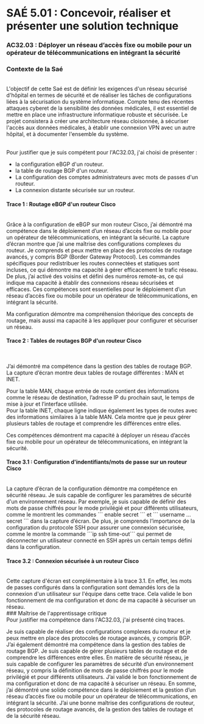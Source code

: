 # SAÉ 5.01 : Concevoir, réaliser et présenter une solution technique
###  AC32.03 : Déployer un réseau d’accès fixe ou mobile pour un opérateur de télécommunications en intégrant la sécurité
### Contexte de la Saé
<br/>
L'objectif de cette Saé est de définir les exigences d'un réseau sécurisé d'hôpital en termes de sécurité et de réaliser les tâches de configurations liées à la sécurisation du système informatique. 
Compte tenu des récentes attaques cyberet de la sensibilité des données médicales, il est essentiel de mettre en place une infrastructure informatique robuste et sécurisée. Le projet consistera à créer une architecture
réseau cloisonnée, à sécuriser l'accès aux données médicales, à établir une connexion VPN avec un autre hôpital, et à documenter l'ensemble du système.


<br/>Pour justifier que je suis compétent pour l'AC32.03, j'ai choisi de présenter :
- la configuration eBGP d'un routeur.
- la table de routage BGP d'un routeur.
- La configuration des comptes administrateurs avec mots de passes d'un routeur.
- La connexion distante sécurisée sur un routeur.

#### Trace 1 : Routage eBGP d'un routeur Cisco
<br/>
Grâce à la configuration de eBGP sur mon routeur Cisco, j’ai démontré ma compétence dans le déploiement d’un réseau d’accès fixe ou mobile pour un opérateur de télécommunications, en intégrant la sécurité.
La capture d’écran montre que j’ai une maîtrise des configurations complexes du routeur. Je comprends et peux mettre en place des protocoles de routage avancés, y compris BGP (Border Gateway Protocol).
Les commandes spécifiques pour redistribuer les routes connectées et statiques sont incluses, ce qui démontre ma capacité à gérer efficacement le trafic réseau. 
De plus, j’ai activé des voisins et défini des numéros remote-as, ce qui indique ma capacité à établir des connexions réseau sécurisées et efficaces.
Ces compétences sont essentielles pour le déploiement d’un réseau d’accès fixe ou mobile pour un opérateur de télécommunications, en intégrant la sécurité.

Ma configuration démontre ma compréhension théorique des concepts de routage, mais aussi ma capacité à les appliquer pour configurer et sécuriser un réseau.
<br/>

#### Trace 2 : Tables de routages BGP d'un routeur Cisco
<br/>

J’ai démontré ma compétence dans la gestion des tables de routage BGP. La capture d’écran montre deux tables de routage différentes : MAN et INET.

Pour la table MAN, chaque entrée de route contient des informations comme le réseau de destination, l’adresse IP du prochain saut, le temps de mise à jour et l’interface utilisée.  
Pour la table INET, chaque ligne indique également les types de routes avec des informations similaires à la table MAN. Cela montre que je peux gérer plusieurs tables de routage et comprendre les différences entre elles.

Ces compétences démontrent ma capacité à déployer un réseau d’accès fixe ou mobile pour un opérateur de télécommunications, en intégrant la sécurité.
<br/>

#### Trace 3.1 : Configuration d'indentifiants/mots de passe sur un routeur Cisco
<br/>
La capture d’écran de la configuration démontre ma compétence en sécurité réseau. Je suis capable de configurer les paramètres de sécurité d'un environnement réseau. 
Par exemple, je suis capable de définir des mots de passe chiffrés pour le mode privilégié et pour différents utilisateurs, comme le montrent les commandes ``` enable secret ``` et ``` username ... secret ``` dans la capture d’écran.
De plus, je comprends l’importance de la configuration du protocole SSH pour assurer une connexion sécurisée, comme le montre la commande ```ip ssh time-out``` qui permet de déconnecter un utilisateur connecté en SSH après un certain temps défini dans la configuration.
<br/>

#### Trace 3.2 : Connexion sécurisée à un routeur Cisco
<br/>
Cette capture d'écran est complémentaire à la trace 3.1. En effet, les mots de passes configurés dans la configuration sont demandés lors de la connexion d'un utilisateur sur l'équipe dans cette trace.
Cela valide le bon fonctionnement de ma configuration et donc de ma capacité à sécuriser un réseau.
<br/>
### Maîtrise de l'apprentissage critique
<br/>
Pour justifier ma compétence dans l'AC32.03, j'ai présenté cinq traces. 

Je suis capable de réaliser des configurations complexes du routeur et je peux mettre en place des protocoles de routage avancés, y compris BGP. J’ai également démontré ma compétence dans la gestion des tables de routage BGP. 
Je suis capable de gérer plusieurs tables de routage et de comprendre les différences entre elles. En matière de sécurité réseau, je suis capable de configurer les paramètres de sécurité d’un environnement réseau, y compris la définition de mots de passe chiffrés pour le mode privilégié et pour différents utilisateurs. 
J’ai validé le bon fonctionnement de ma configuration et donc de ma capacité à sécuriser un réseau. En somme, j’ai démontré une solide compétence dans le déploiement et la gestion d’un réseau d’accès fixe ou mobile pour un opérateur de télécommunications, en intégrant la sécurité. 
J’ai une bonne maîtrise des configurations de routeur, des protocoles de routage avancés, de la gestion des tables de routage et de la sécurité réseau.


